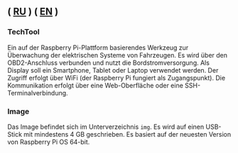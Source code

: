 ( [RU](./README-RU.md) )
( [EN](./README.md) )
---

### TechTool

Ein auf der Raspberry Pi-Plattform basierendes Werkzeug zur Überwachung der elektrischen Systeme von Fahrzeugen. Es wird über den OBD2-Anschluss verbunden und nutzt die Bordstromversorgung. Als Display soll ein Smartphone, Tablet oder Laptop verwendet werden.
Der Zugriff erfolgt über WiFi (der Raspberry Pi fungiert als Zugangspunkt). Die Kommunikation erfolgt über eine Web-Oberfläche oder eine SSH-Terminalverbindung.


### Image

Das Image befindet sich im Unterverzeichnis `img`. Es wird auf einen USB-Stick mit mindestens 4 GB geschrieben. Es basiert auf der neuesten Version von Raspberry Pi OS 64-bit.